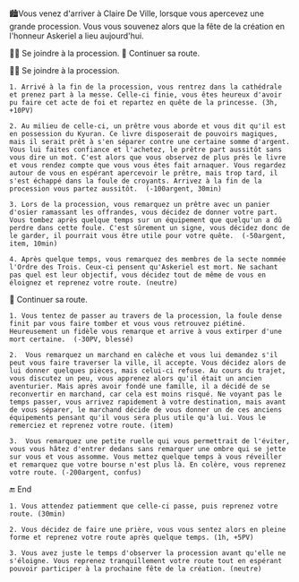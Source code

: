 🏙Vous venez d'arriver à Claire De Ville, lorsque vous apercevez une grande procession. Vous vous souvenez alors que la fête de la création en l'honneur Askeriel a lieu aujourd'hui.

 🚶‍♂ Se joindre à la procession.
 🏃 Continuer sa route.

 🚶‍♂ Se joindre à la procession.

    1. Arrivé à la fin de la procession, vous rentrez dans la cathédrale et prenez part à la messe. Celle-ci finie, vous êtes heureux d'avoir pu faire cet acte de foi et repartez en quête de la princesse. (3h, +10PV)
    
    2. Au milieu de celle-ci, un prêtre vous aborde et vous dit qu'il est en possession du Kyuran. Ce livre disposerait de pouvoirs magiques, mais il serait prêt à s'en séparer contre une certaine somme d'argent. Vous lui faites confiance et l'achetez, le prêtre part aussitôt sans vous dire un mot. C'est alors que vous observez de plus près le livre et vous rendez compte que vous vous êtes fait arnaquer. Vous regardez autour de vous en espérant apercevoir le prêtre, mais trop tard, il s'est échappé dans la foule de croyants. Arrivez à la fin de la procession vous partez aussitôt.  (-100argent, 30min)
    
    3. Lors de la procession, vous remarquez un prêtre avec un panier d'osier ramassant les offrandes, vous décidez de donner votre part. Vous tombez après quelque temps sur un équipement que quelqu'un a dû perdre dans cette foule. C'est sûrement un signe, vous décidez donc de le garder, il pourrait vous être utile pour votre quête.  (-50argent, item, 10min)
    
    4. Après quelque temps, vous remarquez des membres de la secte nommée l'Ordre des Trois. Ceux-ci pensent qu'Askeriel est mort. Ne sachant pas quel est leur objectif, vous décidez tout de même de vous en éloignez et reprenez votre route. (neutre)

 🏃 Continuer sa route.

    1. Vous tentez de passer au travers de la procession, la foule dense finit par vous faire tomber et vous vous retrouvez piétiné. Heureusement un fidèle vous remarque et arrive à vous extirper d'une mort certaine.  (-30PV, blessé)
    
    2.  Vous remarquez un marchand en calèche et vous lui demandez s'il peut vous faire traverser la ville, il accepte. Vous décidez alors de lui donner quelques pièces, mais celui-ci refuse. Au cours du trajet, vous discutez un peu, vous apprenez alors qu'il était un ancien aventurier. Mais après avoir fondé une famille, il a décidé de se reconvertir en marchand, car cela est moins risqué. Ne voyant pas le temps passer, vous arrivez rapidement à votre destination, mais avant de vous séparer, le marchand décide de vous donner un de ces anciens équipements pensant qu'il vous sera plus utile qu'à lui. Vous le remerciez et reprenez votre route. (item)
    
    3.  Vous remarquez une petite ruelle qui vous permettrait de l'éviter, vous vous hâtez d'entrer dedans sans remarquer une ombre qui se jette sur vous et vous assomme. Vous mettez quelque temps à vous réveiller et remarquez que votre bourse n'est plus là. En colère, vous reprenez votre route. (-200argent, confus)

 🔚 End

    1. Vous attendez patiemment que celle-ci passe, puis reprenez votre route. (30min)
    
    2. Vous décidez de faire une prière, vous vous sentez alors en pleine forme et reprenez votre route après quelque temps. (1h, +5PV) 
    
    3. Vous avez juste le temps d'observer la procession avant qu'elle ne s'éloigne. Vous reprenez tranquillement votre route tout en espérant pouvoir participer à la prochaine fête de la création. (neutre)
